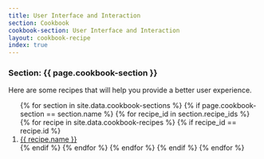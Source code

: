 ```yaml
---
title: User Interface and Interaction
section: Cookbook
cookbook-section: User Interface and Interaction
layout: cookbook-recipe
index: true
---
```

### <span class="section-label">Section:</span> {{ page.cookbook-section }}

Here are some recipes that will help you provide a better user experience.

<ol>
{% for section in site.data.cookbook-sections %}
  {% if page.cookbook-section == section.name %}
    {% for recipe_id in section.recipe_ids %}
      {% for recipe in site.data.cookbook-recipes %}
        {% if recipe_id == recipe.id %}
          <li><a href="{{ site.github.url }}/recipes/{{section.section-path}}/{{ recipe.recipe-file }}.html">{{ recipe.name }}</a></li>
        {% endif %}
      {% endfor %}
    {% endfor %}
  {% endif %}
{% endfor %}
</ol>
